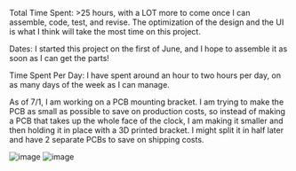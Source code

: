 Total Time Spent: >25 hours, with a LOT more to come once I can assemble, code, test, and revise. The optimization of the design and the UI is what I think will take the most time on this project. 

Dates: I started this project on the first of June, and I hope to assemble it as soon as I can get the parts! 

Time Spent Per Day: I have spent around an hour to two hours per day, on as many days of the week as I can manage. 

As of 7/1, I am working on a PCB mounting bracket. I am trying to make the PCB as small as possible to save on production costs, so instead of making a PCB that takes up the whole face of the clock, I am making it smaller and then holding it in place with a 3D printed bracket. I might split it in half later and have 2 separate PCBs to save on shipping costs. 

![image](https://github.com/user-attachments/assets/e8c36010-1b89-49a4-991b-df12cdf5a35c)
![image](https://github.com/user-attachments/assets/456f54b2-adfb-499e-8c6f-a93dafaf3929)
